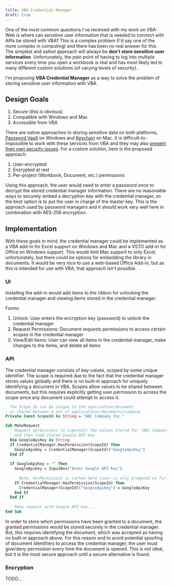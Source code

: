 ```yaml
---
title: VBA Credential Manager
draft: true
---
```


One of the most common questions I've received with my work on VBA-Web is where can sensitive user information that is needed to connect with APIs be stored with VBA?
This is a complex problem (I'd say one of the more complex in computing) and there has been no real answer for this.
The simplest and safest approach will always be __don't store sensitive user information__.
Unfortunately, the pain point of having to log into multiple services every time you open a workbook is real and has most likely led to many different custom solutions (of varying levels of security).

I'm proposing __VBA Credential Manager__ as a way to solve the problem of storing sensitive user information with VBA.

## Design Goals

1. Secure (this is obvious)
2. Compatible with Windows and Mac
3. Accessible from VBA

There are native approaches to storing sensitive data on both platforms, 
[Password Vault](https://docs.microsoft.com/en-us/uwp/api/Windows.Security.Credentials.PasswordVault) on Windows and 
[Keychain](https://developer.apple.com/library/content/documentation/Security/Conceptual/keychainServConcepts/01introduction/introduction.html) on Mac.
It is difficult-to-impossible to work with these services from VBA and they may also [present their own security issues](http://www.hanselman.com/blog/SavingAndRetrievingBrowserAndOtherPasswords.aspx).
For a custom solution, here is the proposed approach:

1. User-encrypted
2. Encrypted at rest
3. Per-project (Workbook, Document, etc.) permissions

Using this approach, the user would need to enter a password once to decrypt the stored credential manager information.
There are no reasonable ways to securely embed a decryption key with the credential manager, so the best option is to put the user in charge of the master key.
This is the approach used by password managers and it should work very well here in combination with AES-256 encryption.

## Implementation

With these goals in mind, the credential manager could be implemented as a VBA add-in for Excel support on Windows and Mac and a VSTO add-in for Office on Windows support.
This would limit Mac support to only Excel, unfortunately, but there could be options for embedding the library in documents.
It would be very nice to use a web-based Office Add-in, but as this is intended for use with VBA, that approach isn't possible.

### UI

Installing the add-in would add items to the ribbon for unlocking the credential manager and viewing items stored in the credential manager.

Forms:

1. Unlock: User enters the encryption key (password) to unlock the credential manager
2. Request Permissions: Document requests permissions to access certain scopes in the credential manager
3. View/Edit Items: User can view all items in the credential manager, make changes to the items, and delete all items

### API

The credential manager consists of key-values, scoped by some unique identifier.
The scope is required due to the fact that the credential manager stores values globally and there is no built-in approach for uniquely identifying a document in VBA.
Scopes allow values to be shared between documents, but this requires explicitly getting user permission to access the scope since any document could attempt to access it.

```vb
' The Scope ID can be unique to the application/document
' or shared between a set of applications/documents/company
Private Const ScopeId As String = "ABC Company Inc."

Sub MakeRequest
  ' Request permissions to view/edit the values stored for "ABC Company Inc."
  ' and then load stored Google API Key
  Dim GoogleApiKey As String
  If CredentialManager.HasPermission(ScopeId) Then
    GoogleApiKey = CredentialManager(ScopeId)("GoogleApiKey")
  End If
  
  If GoogleApiKey = "" Then
    GoogleApiKey = InputBox("Enter Google API Key")
    
    ' Note: HasPermission is cached here (user is only prompted on first attempt)
    If CredentialManager.HasPermission(ScopeId) Then
      CredentialManager(ScopeId)("GoogleApiKey") = GoogleApiKey
    End If
  End If
  
  ' Make request with Google API key...
End Sub
```

In order to store which permissions have been granted to a document, the granted permissions would be stored securely in the credential manager.
But, this requires identifying the document, which was accepted as having no built-in approach above.
For this reason and to avoid potential spoofing of document identifiers to access the credential manager,
the user must give/deny permission every time the document is opened. This is not ideal, but it is the most secure approach until a secure alternative is found.

### Encryption

TODO...
